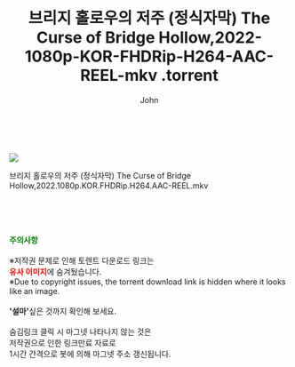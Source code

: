 ﻿---
layout: post
title:  "                   브리지 홀로우의 저주 (정식자막) The Curse of Bridge Hollow,2022-1080p-KOR-FHDRip-H264-AAC-REEL-mkv                .torrent"
author: John
categories: [ 영화 ]
tags: [  ]
image: https://torrentrj58.com/uploadfile/full/f886e05c3f7fda7a0a01304b976b2681521f82a7.jpg 
description: "                   브리지 홀로우의 저주 (정식자막) The Curse of Bridge Hollow,2022-1080p-KOR-FHDRip-H264-AAC-REEL-mkv                 torrent 정보 공유"
toc: true
toc_sticky: true
---

<br>
<p><img src="https://torrentrj58.com/uploadfile/full/f886e05c3f7fda7a0a01304b976b2681521f82a7.jpg"/></p>
 브리지 홀로우의 저주 (정식자막) The Curse of Bridge Hollow,2022.1080p.KOR.FHDRip.H264.AAC-REEL.mkv    
    
<br><br><br>
<p data-ke-size="size16"><b><span style="color: green;">주의사항</span></b><br /><br />※저작권 문제로 인해 토렌트 다운로드 링크는<br /><b><span style="color: red;">유사 이미지</span></b>에 숨겨뒀습니다.<br />※Due to copyright issues, the torrent download link is hidden where it looks like an image.<br /><br /><b>'설마'</b>싶은 것까지 확인해 보세요.<br /><br />숨김링크 클릭 시 마그넷 나타나지 않는 것은<br />저작권으로 인한 링크만료 자료로<br />1시간 간격으로 봇에 의해 마그넷 주소 갱신됩니다.</p>
